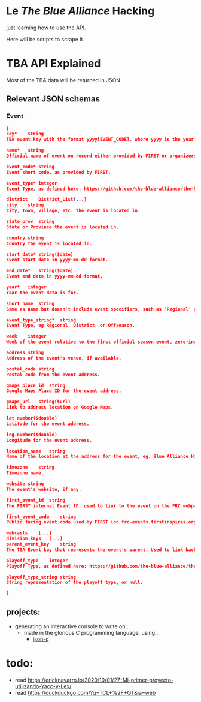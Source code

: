 # Le *The Blue Alliance* Hacking

just learning how to use the API.

Here will be scripts to scrape it.


# TBA API Explained
Most of the TBA data will be returned in JSON

## Relevant JSON schemas

### Event
```json
{
key*	string
TBA event key with the format yyyy[EVENT_CODE], where yyyy is the year, and EVENT_CODE is the event code of the event.

name*	string
Official name of event on record either provided by FIRST or organizers of offseason event.

event_code*	string
Event short code, as provided by FIRST.

event_type*	integer
Event Type, as defined here: https://github.com/the-blue-alliance/the-blue-alliance/blob/master/consts/event_type.py#L2

district	District_List{...}
city	string
City, town, village, etc. the event is located in.

state_prov	string
State or Province the event is located in.

country	string
Country the event is located in.

start_date*	string($date)
Event start date in yyyy-mm-dd format.

end_date*	string($date)
Event end date in yyyy-mm-dd format.

year*	integer
Year the event data is for.

short_name	string
Same as name but doesn't include event specifiers, such as 'Regional' or 'District'. May be null.

event_type_string*	string
Event Type, eg Regional, District, or Offseason.

week	integer
Week of the event relative to the first official season event, zero-indexed. Only valid for Regionals, Districts, and District Championships. Null otherwise. (Eg. A season with a week 0 'preseason' event does not count, and week 1 events will show 0 here. Seasons with a week 0.5 regional event will show week 0 for those event(s) and week 1 for week 1 events and so on.)

address	string
Address of the event's venue, if available.

postal_code	string
Postal code from the event address.

gmaps_place_id	string
Google Maps Place ID for the event address.

gmaps_url	string($url)
Link to address location on Google Maps.

lat	number($double)
Latitude for the event address.

lng	number($double)
Longitude for the event address.

location_name	string
Name of the location at the address for the event, eg. Blue Alliance High School.

timezone	string
Timezone name.

website	string
The event's website, if any.

first_event_id	string
The FIRST internal Event ID, used to link to the event on the FRC webpage.

first_event_code	string
Public facing event code used by FIRST (on frc-events.firstinspires.org, for example)

webcasts	[...]
division_keys	[...]
parent_event_key	string
The TBA Event key that represents the event's parent. Used to link back to the event from a division event. It is also the inverse relation of divison_keys.

playoff_type	integer
Playoff Type, as defined here: https://github.com/the-blue-alliance/the-blue-alliance/blob/master/consts/playoff_type.py#L4, or null.

playoff_type_string	string
String representation of the playoff_type, or null.

}
```


## projects:
- generating an interactive console to write on...
  - made in the glorious C programming language, using...
    - [json-c](https://github.com/json-c/json-c)


# todo:
- read https://ericknavarro.io/2020/10/01/27-Mi-primer-proyecto-utilizando-Yacc-y-Lex/
- read https://duckduckgo.com/?q=TCL+%2F+QT&ia=web
